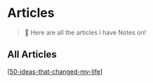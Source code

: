 # Articles

> 📓 Here are all the articles I have Notes on!

## All Articles
[[50-ideas-that-changed-my-life]]

[//begin]: # "Autogenerated link references for markdown compatibility"
[50-ideas-that-changed-my-life]: articles/50-ideas-that-changed-my-life.md "50 Ideas that changed my life"
[//end]: # "Autogenerated link references"